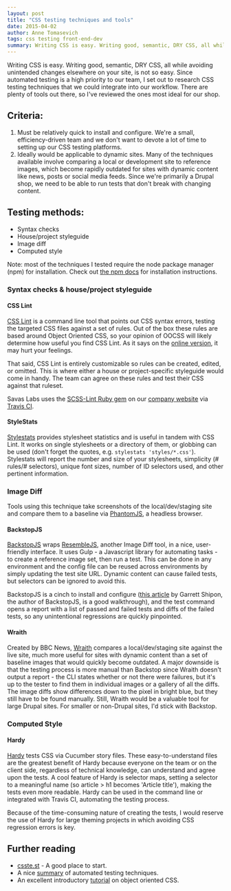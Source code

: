 ```yaml
---
layout: post
title: "CSS testing techniques and tools"
date: 2015-04-02
author: Anne Tomasevich
tags: css testing front-end-dev
summary: Writing CSS is easy. Writing good, semantic, DRY CSS, all while avoiding unintended changes elsewhere on your site, is not so easy. Since automated testing is a high priority to our team, I set out to research CSS testing techniques that we could integrate into our workflow.
---
```


Writing CSS is easy. Writing good, semantic, DRY CSS, all while avoiding unintended changes elsewhere on your site, is not so easy. Since automated testing is a high priority to our team, I set out to research CSS testing techniques that we could integrate into our workflow. There are plenty of tools out there, so I've reviewed the ones most ideal for our shop.

## Criteria:

1. Must be relatively quick to install and configure. We're a small, efficiency-driven team and we don't want to devote a lot of time to setting up our CSS testing platforms.
2. Ideally would be applicable to dynamic sites. Many of the techniques available involve comparing a local or development site to reference images, which become rapidly outdated for sites with dynamic content like news, posts or social media feeds. Since we're primarily a Drupal shop, we need to be able to run tests that don't break with changing content.

## Testing methods:

- Syntax checks
- House/project styleguide
- Image diff
- Computed style

Note: most of the techniques I tested require the node package manager (npm) for installation. Check out [the npm docs](https://docs.npmjs.com/getting-started/installing-node) for installation instructions.


### Syntax checks & house/project styleguide

#### CSS Lint

[CSS Lint](https://github.com/CSSLint/csslint/wiki/Command-line-interface) is a command line tool that points out CSS syntax errors, testing the targeted CSS files against a set of rules. Out of the box these rules are based around Object Oriented CSS, so your opinion of OOCSS will likely determine how useful you find CSS Lint. As it says on the [online version](http://csslint.net/), it may hurt your feelings.

That said, CSS Lint is entirely customizable so rules can be created, edited, or omitted. This is where either a house or project-specific styleguide would come in handy. The team can agree on these rules and test their CSS against that ruleset.

Savas Labs uses the [SCSS-Lint Ruby gem](https://github.com/brigade/scss-lint) on our [company website](https://github.com/savaslabs/savaslabs.github.io/blob/source/_scripts/run-tests.sh) via [Travis CI](https://travis-ci.org/).

#### StyleStats

[Stylestats](https://github.com/t32k/stylestats) provides stylesheet statistics and is useful in tandem with CSS Lint. It works on single stylesheets or a directory of them, or globbing can be used (don't forget the quotes, e.g. `stylestats 'styles/*.css'`). Stylestats will report the number and size of your stylesheets, simplicity (# rules/# selectors), unique font sizes, number of ID selectors used, and other pertinent information.


### Image Diff

Tools using this technique take screenshots of the local/dev/staging site and compare them to a baseline via [PhantomJS](http://phantomjs.org/), a headless browser.

#### BackstopJS

[BackstopJS](https://github.com/garris/BackstopJS) wraps [ResembleJS](http://huddle.github.io/Resemble.js/), another Image Diff tool, in a nice, user-friendly interface. It uses Gulp - a Javascript library for automating tasks - to create a reference image set, then run a test. This can be done in any environment and the config file can be reused across environments by simply updating the test site URL. Dynamic content can cause failed tests, but selectors can be ignored to avoid this.

BackstopJS is a cinch to install and configure ([this article](https://css-tricks.com/automating-css-regression-testing/) by Garrett Shipon, the author of BackstopJS, is a good walkthrough), and the test command opens a report with a list of passed and failed tests and diffs of the failed tests, so any unintentional regressions are quickly pinpointed.

#### Wraith

Created by BBC News, [Wraith](http://bbc-news.github.io/wraith/index.html) compares a local/dev/staging site against the live site, much more useful for sites with dynamic content than a set of baseline images that would quickly become outdated. A major downside is that the testing process is more manual than Backstop since Wraith doesn't output a report - the CLI states whether or not there were failures, but it's up to the tester to find them in individual images or a gallery of all the diffs. The image diffs show differences down to the pixel in bright blue, but they still have to be found manually. Still, Wraith would be a valuable tool for large Drupal sites. For smaller or non-Drupal sites, I'd stick with Backstop.


### Computed Style

#### Hardy

[Hardy](http://hardy.io/) tests CSS via Cucumber story files. These easy-to-understand files are the greatest benefit of Hardy because everyone on the team or on the client side, regardless of technical knowledge, can understand and agree upon the tests. A cool feature of Hardy is selector maps, setting a selector to a meaningful name (so article > h1 becomes 'Article title'), making the tests even more readable. Hardy can be used in the command line or integrated with Travis CI, automating the testing process.

Because of the time-consuming nature of creating the tests, I would reserve the use of Hardy for large theming projects in which avoiding CSS regression errors is key.


## Further reading

- <a href="http://csste.st/">csste.st</a> - A good place to start.
- A nice <a href="https://css-tricks.com/automatic-css-testing/">summary</a> of automated testing techniques.
- An excellent introductory <a href="http://code.tutsplus.com/tutorials/object-oriented-css-what-how-and-why--net-6986">tutorial</a> on object oriented CSS.

